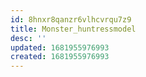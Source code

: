 ```yaml
---
id: 8hnxr8qanzr6vlhcvrqu7z9
title: Monster_huntressmodel
desc: ''
updated: 1681955976993
created: 1681955976993
---
```

